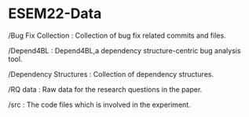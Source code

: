 # ESEM22-Data

/Bug Fix Collection : Collection of bug fix related commits and files.

/Depend4BL : Depend4BL,a dependency structure-centric bug analysis tool.

/Dependency Structures : Collection of dependency structures.

/RQ data : Raw data for the research questions in the paper.

/src : The code files which is involved in the experiment.